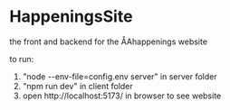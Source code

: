 # HappeningsSite
the front and backend for the ÅAhappenings website

to run:
1. "node --env-file=config.env server" in server folder
2. "npm run dev" in client folder
3. open  http://localhost:5173/ in browser to see website

